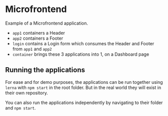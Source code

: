# Microfrontend

Example of a Microfrontend application.

- `app1` containers a Header
- `app2` containers a Footer
- `login` contains a Login form which consumes the Header and Footer from `app1` and `app2`
- `container` brings these 3 applications into 1, on a Dashboard page

## Running the applications

For ease and for demo purposes, the applications can be run together using `lerna` with `npm start` in the root folder. But in the real world they will exist in their own repository.

You can also run the applications independently by navigating to their folder and `npm start`.
